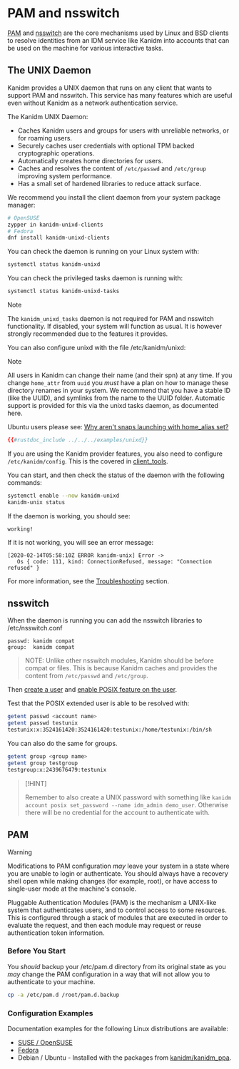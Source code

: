 # PAM and nsswitch

[PAM](http://linux-pam.org) and [nsswitch](https://en.wikipedia.org/wiki/Name_Service_Switch) are the core mechanisms
used by Linux and BSD clients to resolve identities from an IDM service like Kanidm into accounts that can be used on
the machine for various interactive tasks.

## The UNIX Daemon

Kanidm provides a UNIX daemon that runs on any client that wants to support PAM and nsswitch. This service has many
features which are useful even without Kanidm as a network authentication service.

The Kanidm UNIX Daemon:

- Caches Kanidm users and groups for users with unreliable networks, or for roaming users.
- Securely caches user credentials with optional TPM backed cryptographic operations.
- Automatically creates home directories for users.
- Caches and resolves the content of `/etc/passwd` and `/etc/group` improving system performance.
- Has a small set of hardened libraries to reduce attack surface.

We recommend you install the client daemon from your system package manager:

```bash
# OpenSUSE
zypper in kanidm-unixd-clients
# Fedora
dnf install kanidm-unixd-clients
```

You can check the daemon is running on your Linux system with:

```bash
systemctl status kanidm-unixd
```

You can check the privileged tasks daemon is running with:

```bash
systemctl status kanidm-unixd-tasks
```

> [!NOTE]
>
> The `kanidm_unixd_tasks` daemon is not required for PAM and nsswitch functionality. If disabled, your system will
> function as usual. It is however strongly recommended due to the features it provides.

You can also configure unixd with the file /etc/kanidm/unixd:

> [!NOTE]
>
> All users in Kanidm can change their name (and their spn) at any time. If you change `home_attr` from `uuid` you
> _must_ have a plan on how to manage these directory renames in your system. We recommend that you have a stable ID
> (like the UUID), and symlinks from the name to the UUID folder. Automatic support is provided for this via the unixd
> tasks daemon, as documented here.
>
> Ubuntu users please see:
> [Why aren't snaps launching with home_alias set?](../frequently_asked_questions.md#why-arent-snaps-launching-with-home_alias-set)

```toml
{{#rustdoc_include ../../../examples/unixd}}
```

If you are using the Kanidm provider features, you also need to configure `/etc/kanidm/config`. This is the covered in
[client_tools](../client_tools.md#kanidm-configuration).

You can start, and then check the status of the daemon with the following commands:

```bash
systemctl enable --now kanidm-unixd
kanidm-unix status
```

If the daemon is working, you should see:

```text
working!
```

If it is not working, you will see an error message:

```text
[2020-02-14T05:58:10Z ERROR kanidm-unix] Error ->
   Os { code: 111, kind: ConnectionRefused, message: "Connection refused" }
```

For more information, see the [Troubleshooting](pam_and_nsswitch/troubleshooting.md) section.

## nsswitch

When the daemon is running you can add the nsswitch libraries to /etc/nsswitch.conf

```text
passwd: kanidm compat
group:  kanidm compat
```

> NOTE: Unlike other nsswitch modules, Kanidm should be before compat or files. This is because Kanidm caches and
> provides the content from `/etc/passwd` and `/etc/group`.

Then [create a user](../accounts/intro.md) and
[enable POSIX feature on the user](../accounts/posix_accounts_and_groups.md#enabling-posix-attributes-on-accounts).

Test that the POSIX extended user is able to be resolved with:

```bash
getent passwd <account name>
getent passwd testunix
testunix:x:3524161420:3524161420:testunix:/home/testunix:/bin/sh
```

You can also do the same for groups.

```bash
getent group <group name>
getent group testgroup
testgroup:x:2439676479:testunix
```

> [!HINT]
>
> Remember to also create a UNIX password with something like
> `kanidm account posix set_password --name idm_admin demo_user`. Otherwise there will be no credential for the account
> to authenticate with.

## PAM

> [!WARNING]
>
> Modifications to PAM configuration _may_ leave your system in a state where you are unable to login or authenticate.
> You should always have a recovery shell open while making changes (for example, root), or have access to single-user
> mode at the machine's console.

Pluggable Authentication Modules (PAM) is the mechanism a UNIX-like system that authenticates users, and to control
access to some resources. This is configured through a stack of modules that are executed in order to evaluate the
request, and then each module may request or reuse authentication token information.

### Before You Start

You _should_ backup your /etc/pam.d directory from its original state as you _may_ change the PAM configuration in a way
that will not allow you to authenticate to your machine.

```bash
cp -a /etc/pam.d /root/pam.d.backup
```

### Configuration Examples

Documentation examples for the following Linux distributions are available:

- [SUSE / OpenSUSE](pam_and_nsswitch/suse.md)
- [Fedora](pam_and_nsswitch/fedora.md)
- Debian / Ubuntu - Installed with the packages from [kanidm/kanidm_ppa](https://kanidm.github.io/kanidm_ppa/).
